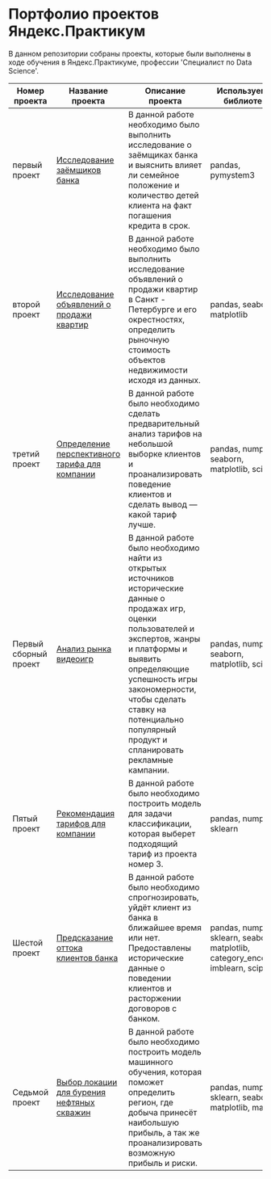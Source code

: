 # Портфолио проектов Яндекс.Практикум
В данном репозитории собраны проекты, которые были выполнены в ходе обучения в Яндекс.Практикуме, профессии 'Специалист по Data Science'.

Номер проекта | Название проекта | Описание проекта | Используемые библиотеки
------------- |---------------- | ---------------- | -----------------------
первый проект | [Исследование заёмщиков банка](https://github.com/Artyom174/yandex_projects/blob/main/01_researching_customers_of_bank/bank_customer_research.ipynb) | В данной работе необходимо было выполнить исследование о заёмщиках банка и выяснить  влияет ли семейное положение и количество детей клиента на факт погашения кредита в срок.  | pandas, pymystem3
второй проект | [Исследование объявлений о продажи квартир](https://github.com/Artyom174/yandex_projects/blob/main/02_research%20of%20apartment%20advertisements/research%20of%20apartment%20advertisements.ipynb) | В данной работе необходимо было выполнить исследование объявлений о продажи квартир в Санкт - Петербурге и его окрестностях, определить рыночную стоимость объектов недвижимости исходя из данных. | pandas, seaborn, matplotlib
третий проект | [Определение перспективного тарифа для компании](https://github.com/Artyom174/yandex_projects/blob/main/03_best_tariff_for_company/best_tariff_for_company.ipynb) | В данной работе было необходимо сделать предварительный анализ тарифов на небольшой выборке клиентов и проанализировать поведение клиентов и сделать вывод — какой тариф лучше. | pandas, numpy, seaborn, matplotlib, scipy
Первый сборный проект | [Анализ рынка видеоигр](https://github.com/Artyom174/yandex_projects/blob/main/04_video_game_market_analysis/video%20game%20market%20analysis.ipynb) | В данной работе было необходимо найти из открытых источников исторические данные о продажах игр, оценки пользователей и экспертов, жанры и платформы и выявить определяющие успешность игры закономерности, чтобы сделать ставку на потенциально популярный продукт и спланировать рекламные кампании. | pandas, numpy, seaborn, matplotlib, scipy
Пятый проект | [Рекомендация тарифов для компании](https://github.com/Artyom174/yandex_projects/blob/main/04_video_game_market_analysis/video%20game%20market%20analysis.ipynb) | В данной работе было необходимо построить модель для задачи классификации, которая выберет подходящий тариф из проекта номер 3. | pandas, numpy, sklearn
Шестой проект | [Предсказание оттока клиентов банка](https://github.com/Artyom174/yandex_projects/blob/main/06_outflow_clients/%20outflow%20of%20bank%20clients.ipynb) | В данной работе было необходимо спрогнозировать, уйдёт клиент из банка в ближайшее время или нет. Предоставлены исторические данные о поведении клиентов и расторжении договоров с банком. | pandas, numpy, sklearn, seaborn, matplotlib, category_encoders, imblearn, scipy
Седьмой проект | [Выбор локации для бурения нефтяных скважин](https://github.com/Artyom174/yandex_projects/blob/main/06_outflow_clients/%20outflow%20of%20bank%20clients.ipynb) | В данной работе было необходимо построить модель машинного обучения, которая поможет определить регион, где добыча принесёт наибольшую прибыль, а так же проанализировать возможную прибыль и риски. | pandas, numpy, sklearn, seaborn, matplotlib, math
